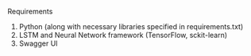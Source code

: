 Requirements

1. Python (along with necessary libraries specified in requirements.txt)
2. LSTM and Neural Network framework (TensorFlow, sckit-learn)
3. Swagger UI
